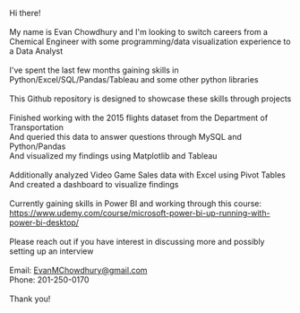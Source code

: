  Hi there! \
\
My name is Evan Chowdhury and I\'m looking to switch careers from a Chemical Engineer with some programming/data visualization experience to a Data Analyst\
\
I\'ve spent the last few months gaining skills in Python/Excel/SQL/Pandas/Tableau and some other python libraries\
\
This Github repository is designed to showcase these skills through projects\
\
Finished working with the 2015 flights dataset from the Department of Transportation\
And queried this data to answer questions through MySQL and Python/Pandas \
And visualized my findings using Matplotlib and Tableau 
\
\
Additionally analyzed Video Game Sales data with Excel using Pivot Tables \
And created a dashboard to visualize findings 
\
\
Currently gaining skills in Power BI and working through this course: https://www.udemy.com/course/microsoft-power-bi-up-running-with-power-bi-desktop/  \
\
Please reach out if you have interest in discussing more and possibly setting up an interview\
\
Email: EvanMChowdhury@gmail.com\
Phone: 201-250-0170\
\
Thank you!
